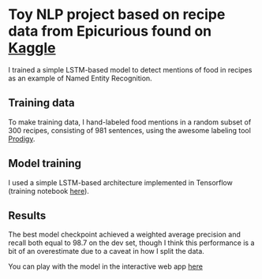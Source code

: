 # Toy NLP project based on recipe data from Epicurious found on [Kaggle](https://www.kaggle.com/hugodarwood/epirecipes)

I trained a simple LSTM-based model to detect mentions of food in recipes as an example of Named Entity Recognition.

## Training data
To make training data, I hand-labeled food mentions in a random subset of 300 recipes, consisting of 981 sentences, using the awesome labeling tool [Prodigy](https://prodi.gy).

## Model training
I used a simple LSTM-based architecture implemented in Tensorflow (training notebook [here](https://github.com/carolmanderson/food/blob/master/notebooks/modeling/Train_basic_LSTM_model.ipynb)).

## Results
The best model checkpoint achieved a weighted average precision and recall both equal to 98.7 on the dev set, though I think this performance is a bit of an overestimate due to a caveat in how I split the data. 

You can play with the model in the interactive web app [here](http://54.213.148.85:8501)


